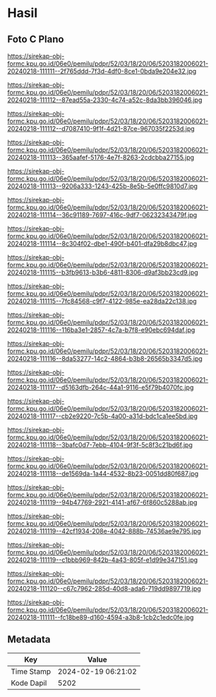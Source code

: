 # Hasil

## Foto C Plano

https://sirekap-obj-formc.kpu.go.id/06e0/pemilu/pdpr/52/03/18/20/06/5203182006021-20240218-111111--2f765ddd-7f3d-4df0-8ce1-0bda9e204e32.jpg

https://sirekap-obj-formc.kpu.go.id/06e0/pemilu/pdpr/52/03/18/20/06/5203182006021-20240218-111112--87ead55a-2330-4c74-a52c-8da3bb396046.jpg

https://sirekap-obj-formc.kpu.go.id/06e0/pemilu/pdpr/52/03/18/20/06/5203182006021-20240218-111112--d7087410-9f1f-4d21-87ce-967035f2253d.jpg

https://sirekap-obj-formc.kpu.go.id/06e0/pemilu/pdpr/52/03/18/20/06/5203182006021-20240218-111113--365aafef-5176-4e7f-8263-2cdcbba27155.jpg

https://sirekap-obj-formc.kpu.go.id/06e0/pemilu/pdpr/52/03/18/20/06/5203182006021-20240218-111113--9206a333-1243-425b-8e5b-5e0ffc9810d7.jpg

https://sirekap-obj-formc.kpu.go.id/06e0/pemilu/pdpr/52/03/18/20/06/5203182006021-20240218-111114--36c91189-7697-416c-9df7-06232343479f.jpg

https://sirekap-obj-formc.kpu.go.id/06e0/pemilu/pdpr/52/03/18/20/06/5203182006021-20240218-111114--8c304f02-dbe1-490f-b401-dfa29b8dbc47.jpg

https://sirekap-obj-formc.kpu.go.id/06e0/pemilu/pdpr/52/03/18/20/06/5203182006021-20240218-111115--b3fb9613-b3b6-4811-8306-d9af3bb23cd9.jpg

https://sirekap-obj-formc.kpu.go.id/06e0/pemilu/pdpr/52/03/18/20/06/5203182006021-20240218-111115--7fc84568-c9f7-4122-985e-ea28da22c138.jpg

https://sirekap-obj-formc.kpu.go.id/06e0/pemilu/pdpr/52/03/18/20/06/5203182006021-20240218-111116--116ba3e1-2857-4c7a-b7f8-e90ebc694daf.jpg

https://sirekap-obj-formc.kpu.go.id/06e0/pemilu/pdpr/52/03/18/20/06/5203182006021-20240218-111116--8da53277-14c2-4864-b3b8-26565b3347d5.jpg

https://sirekap-obj-formc.kpu.go.id/06e0/pemilu/pdpr/52/03/18/20/06/5203182006021-20240218-111117--d5163dfb-264c-44a1-9116-e5f79b4070fc.jpg

https://sirekap-obj-formc.kpu.go.id/06e0/pemilu/pdpr/52/03/18/20/06/5203182006021-20240218-111117--cb2e9220-7c5b-4a00-a31d-bdc1ca1ee5bd.jpg

https://sirekap-obj-formc.kpu.go.id/06e0/pemilu/pdpr/52/03/18/20/06/5203182006021-20240218-111118--3bafc0d7-7ebb-4104-9f3f-5c8f3c21bd6f.jpg

https://sirekap-obj-formc.kpu.go.id/06e0/pemilu/pdpr/52/03/18/20/06/5203182006021-20240218-111118--de1569da-1a44-4532-8b23-0051dd80f687.jpg

https://sirekap-obj-formc.kpu.go.id/06e0/pemilu/pdpr/52/03/18/20/06/5203182006021-20240218-111119--94b47769-2921-4141-af67-6f860c5288ab.jpg

https://sirekap-obj-formc.kpu.go.id/06e0/pemilu/pdpr/52/03/18/20/06/5203182006021-20240218-111119--42cf1934-208e-4042-888b-74536ae9e795.jpg

https://sirekap-obj-formc.kpu.go.id/06e0/pemilu/pdpr/52/03/18/20/06/5203182006021-20240218-111119--c1bbb969-842b-4a43-805f-e1d99e347151.jpg

https://sirekap-obj-formc.kpu.go.id/06e0/pemilu/pdpr/52/03/18/20/06/5203182006021-20240218-111120--c67c7962-285d-40d8-ada6-719dd9897719.jpg

https://sirekap-obj-formc.kpu.go.id/06e0/pemilu/pdpr/52/03/18/20/06/5203182006021-20240218-111111--fc18be89-d160-4594-a3b8-1cb2c1edc0fe.jpg


## Metadata

| Key        | Value               |
| ---------- | ------------------- |
| Time Stamp | 2024-02-19 06:21:02 |
| Kode Dapil | 5202                |



